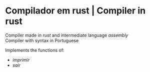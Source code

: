 # Compilador em rust | Compiler in rust
Compiler made in _rust_ and intermediate language _assembly_ \
Compiler with syntax in Portuguese

Implements the functions of:
- _imprimir_
- _sair_
